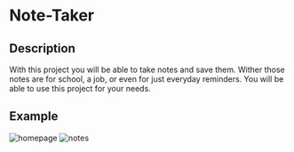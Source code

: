 # Note-Taker


## Description
With this project you will be able to take notes and save them. Wither those notes are for school, a job, or even for just everyday reminders. You will be able to use this project for your needs.

## Example 

![homepage](https://user-images.githubusercontent.com/92404288/153788064-a8b07240-906f-4103-aea2-44b5b6a39d74.png)
![notes](https://user-images.githubusercontent.com/92404288/153788155-0d5c81de-330b-4a93-b1ce-9282a7af9872.png)
